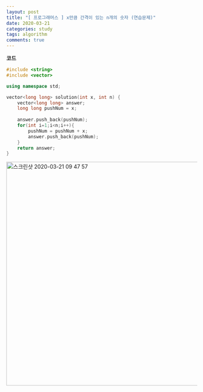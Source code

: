```yaml
---
layout: post
title: "[ 프로그래머스 ] x만큼 간격이 있는 n개의 숫자 (연습문제)"
date: 2020-03-21
categories: study
tags: algorithm
comments: true
---
```


**코드**

```cpp
#include <string>
#include <vector>

using namespace std;

vector<long long> solution(int x, int n) {
    vector<long long> answer;
    long long pushNum = x;
    
    answer.push_back(pushNum);
    for(int i=1;i<n;i++){
        pushNum = pushNum + x;
        answer.push_back(pushNum);
    }
    return answer;
}
```

<img width="590" alt="스크린샷 2020-03-21 09 47 57" src="https://user-images.githubusercontent.com/56791347/77215710-0cd88800-6b59-11ea-94b3-755c38084abe.png">
